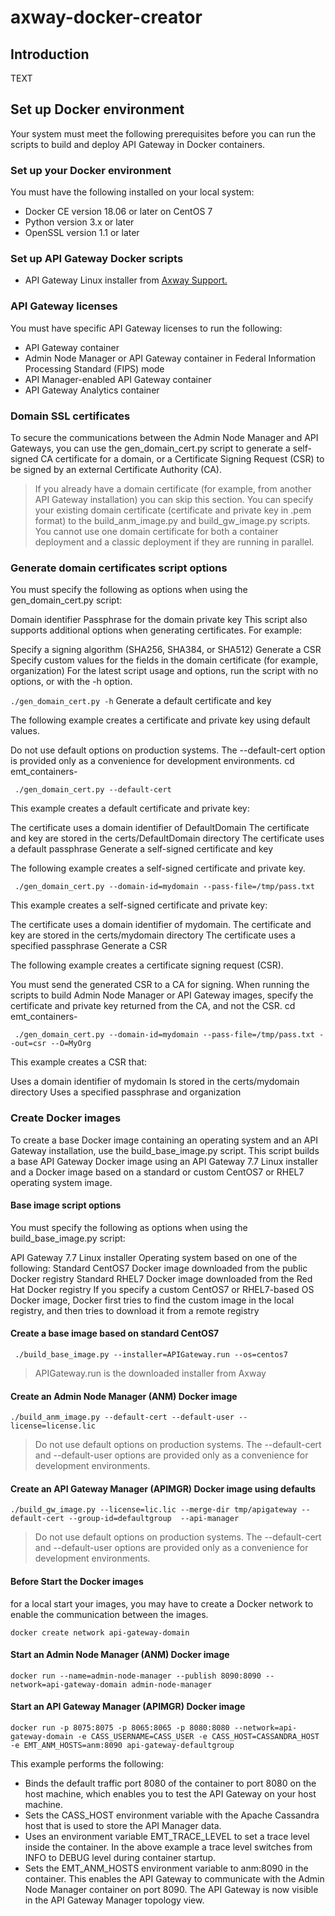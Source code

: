 # axway-docker-creator

## Introduction
TEXT


## Set up Docker environment
Your system must meet the following prerequisites before you can run the scripts to build and deploy API Gateway in Docker containers.

### Set up your Docker environment
You must have the following installed on your local system:

- Docker CE version 18.06 or later on CentOS 7
- Python version 3.x or later
- OpenSSL version 1.1 or later


### Set up API Gateway Docker scripts
- API Gateway Linux installer from [Axway Support.](https://support.axway.com/en/)


### API Gateway licenses
You must have specific API Gateway licenses to run the following:

- API Gateway container
- Admin Node Manager or API Gateway container in Federal Information Processing Standard (FIPS) mode
- API Manager-enabled API Gateway container
- API Gateway Analytics container



### Domain SSL certificates
To secure the communications between the Admin Node Manager and API Gateways, you can use the gen_domain_cert.py script to generate a self-signed CA certificate for a domain, or a Certificate Signing Request (CSR) to be signed by an external Certificate Authority (CA).

> If you already have a domain certificate (for example, from another API Gateway installation) you can skip this section. You can specify your existing domain certificate (certificate and private key in .pem format) to the build_anm_image.py and build_gw_image.py scripts. You cannot use one domain certificate for both a container deployment and a classic deployment if they are running in parallel.

### Generate domain certificates script options

You must specify the following as options when using the gen_domain_cert.py script:

Domain identifier
Passphrase for the domain private key
This script also supports additional options when generating certificates. For example:

Specify a signing algorithm (SHA256, SHA384, or SHA512)
Generate a CSR
Specify custom values for the fields in the domain certificate (for example, organization)
For the latest script usage and options, run the script with no options, or with the -h option.

`./gen_domain_cert.py -h`
Generate a default certificate and key

The following example creates a certificate and private key using default values.

Do not use default options on production systems. The --default-cert option is provided only as a convenience for development environments.
cd emt_containers-<version>
```
 ./gen_domain_cert.py --default-cert
 ```
This example creates a default certificate and private key:

The certificate uses a domain identifier of DefaultDomain
The certificate and key are stored in the certs/DefaultDomain directory
The certificate uses a default passphrase
Generate a self-signed certificate and key

The following example creates a self-signed certificate and private key.

```
 ./gen_domain_cert.py --domain-id=mydomain --pass-file=/tmp/pass.txt
 ```
This example creates a self-signed certificate and private key:

The certificate uses a domain identifier of mydomain.
The certificate and key are stored in the certs/mydomain directory
The certificate uses a specified passphrase
Generate a CSR

The following example creates a certificate signing request (CSR).

You must send the generated CSR to a CA for signing.
When running the scripts to build Admin Node Manager or API Gateway images, specify the certificate and private key returned from the CA, and not the CSR.
cd emt_containers-<version>
```
 ./gen_domain_cert.py --domain-id=mydomain --pass-file=/tmp/pass.txt --out=csr --O=MyOrg
 ```
This example creates a CSR that:

Uses a domain identifier of mydomain
Is stored in the certs/mydomain directory
Uses a specified passphrase and organization




### Create Docker images
To create a base Docker image containing an operating system and an API Gateway installation, use the build_base_image.py script. This script builds a base API Gateway Docker image using an API Gateway 7.7 Linux installer and a Docker image based on a standard or custom CentOS7 or RHEL7 operating system image.

 #### Base image script options

You must specify the following as options when using the build_base_image.py script:

API Gateway 7.7 Linux installer
Operating system based on one of the following:
Standard CentOS7 Docker image downloaded from the public Docker registry
Standard RHEL7 Docker image downloaded from the Red Hat Docker registry
If you specify a custom CentOS7 or RHEL7-based OS Docker image, Docker first tries to find the custom image in the local registry, and then tries to download it from a remote registry
 
 #### Create a base image based on standard CentOS7
 
```
 ./build_base_image.py --installer=APIGateway.run --os=centos7
 ```
 > APIGateway.run is the downloaded installer from Axway
 
 
 #### Create an Admin Node Manager (ANM) Docker image
 ```
./build_anm_image.py --default-cert --default-user --license=license.lic
```
 > Do not use default options on production systems. The --default-cert and --default-user options are provided only as a convenience for development environments.
 
  #### Create an API Gateway Manager (APIMGR) Docker image using defaults
  ```
./build_gw_image.py --license=lic.lic --merge-dir tmp/apigateway --default-cert --group-id=defaultgroup  --api-manager 
  ```
  > Do not use default options on production systems. The --default-cert and --default-user options are provided only as a convenience for development environments.


  #### Before Start the Docker images
 for a local start your images, you may have to create a Docker network to enable the communication between the images.
   ```
 docker create network api-gateway-domain
   ```
 
 
  #### Start an Admin Node Manager (ANM) Docker image
 ```
 docker run --name=admin-node-manager --publish 8090:8090 --network=api-gateway-domain admin-node-manager 
 ```
 
  #### Start an API Gateway Manager (APIMGR) Docker image
 ```
 docker run -p 8075:8075 -p 8065:8065 -p 8080:8080 --network=api-gateway-domain -e CASS_USERNAME=CASS_USER -e CASS_HOST=CASSANDRA_HOST -e EMT_ANM_HOSTS=anm:8090 api-gateway-defaultgroup  
 ```
 
 This example performs the following:
- Binds the default traffic port 8080 of the container to port 8080 on the host machine, which enables you to test the API Gateway on your host machine.
- Sets the CASS_HOST environment variable with the Apache Cassandra host that is used to store the API Manager data.
- Uses an environment variable EMT_TRACE_LEVEL to set a trace level inside the container. In the above example a trace level switches from INFO to DEBUG level during container startup.
- Sets the EMT_ANM_HOSTS environment variable to anm:8090 in the container. This enables the API Gateway to communicate with the Admin Node Manager container on port 8090. The API Gateway is now visible in the API Gateway Manager topology view.

